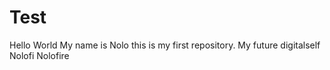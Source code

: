 # Test
Hello World My name is Nolo this is my first repository. My future digitalself Nolofi Nolofire
